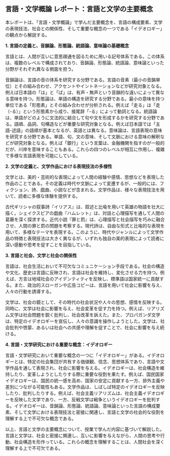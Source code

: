 ## 言語・文学概論 レポート：言語と文学の主要概念

本レポートは、「言語・文学概論」で学んだ主要概念を、言語の構成要素、文学の表現技法、社会との関係性、そして重要な概念の一つである「イデオロギー」の観点から解説する。

**1. 言語の定義と、音韻論、形態論、統語論、意味論の基礎概念**

言語とは、人間が互いに意思疎通を図るために用いる記号体系である。この体系は、複数のレベルで構成されており、音韻論、形態論、統語論、意味論といった分野がそれぞれ異なる側面を担う。

音韻論は、言語の音の体系を研究する分野である。言語の音素（最小の音韻単位）とその組み合わせ、アクセントやイントネーションなどが研究対象となる。例えば日本語の「は」と「ば」は、有声・無声という音韻的な違いによって異なる意味を持つ。形態論は、単語の構造を研究する分野である。最小の意味を持つ単位である「形態素」とその組み合わせが分析される。例えば「走る」は「走（-る）」という形態素から成り、接尾辞「-る」によって動詞となる。統語論は、単語がどのように文法的に結合して句や文を形成するかを研究する分野である。語順、品詞、句構造などが重要な研究対象となる。例えば日本語では「主語-述語」の語順が基本となるが、英語とは異なる。意味論は、言語表現の意味を研究する分野である。単語、句、文の意味、そして文脈における意味の解釈などが研究対象となる。例えば「銀行」という言葉は、金融機関を指すのが一般的だが、川岸を意味することもある。これらの四つのレベルが相互に作用し、複雑で多様な言語表現を可能にしている。


**2. 文学の定義と、文学作品における表現技法の多様性**

文学とは、美的・芸術的な表現によって人間の経験や感情、思想などを表現した作品のことである。その定義は時代や文脈によって変遷するが、一般的には、フィクション、詩、戯曲、小説などが含まれる。文学作品は、様々な表現技法を用いて、読者に多様な体験を提供する。

古代ギリシャの叙事詩『イリアス』は、叙述と比喩を用いて英雄の物語を壮大に描く。シェイクスピアの戯曲『ハムレット』は、対話と心理描写を通して人間の葛藤を深く探求する。近代小説『罪と罰』は、心理描写と社会描写を巧みに融合させ、人間の罪と罰の問題を考察する。現代詩は、自由な形式と比喩的な表現を用いて、多様なテーマを表現する。このように、時代やジャンルによって文学作品の特徴と表現技法は大きく異なるが、いずれも独自の美的表現によって読者に深い感動や思考を促すことを目指している。


**3. 言語と社会、文学と社会の関係性**

言語は、社会生活において不可欠なコミュニケーション手段である。社会の構造や文化、歴史は言語に反映され、言語は社会を維持し、変化させる力を持つ。例えば、方言は地域社会のアイデンティティを反映し、標準語は国家統一に貢献する。また、政治的スローガンや広告コピーは、言語を用いて社会に影響を与え、人々の行動を誘導する。

文学は、社会の鏡として、その時代の社会状況や人々の思想、感情を反映する。同時に、文学は社会に影響を与え、社会変革を促す力を持つ。例えば、リアリズム文学は社会問題を鋭く批判し、社会改革を訴えた。また、プロパガンダ文学は、特定のイデオロギーを宣伝し、人々の意識を操作しようとした。文学は、社会批判や啓蒙、あるいは社会への共感や理解を促すことで、社会に影響を与え続ける。


**4. 言語・文学研究における重要な概念：イデオロギー**

言語・文学研究において重要な概念の一つに「イデオロギー」がある。イデオロギーとは、特定の社会集団が共有する価値観、信念、思想体系であり、言語や文学作品を通して表現され、社会に影響を与える。イデオロギーは、社会構造を維持したり、変革しようとしたりする際に重要な役割を果たす。例えば、国民国家イデオロギーは、国民の統一感を高め、国家の安定に貢献する一方、排外主義や差別につながる可能性もある。文学作品は、しばしば特定のイデオロギーを反映したり、批判したりする。例えば、社会主義リアリズムは、社会主義イデオロギーを反映した文学であり、一方、反戦文学は戦争というイデオロギーを批判する。イデオロギーは、音韻論、形態論、統語論、意味論といった言語の構成要素、そして文学における表現技法と密接に関連し、言語と文学の社会的な役割を理解する上で不可欠な概念である。


以上、言語と文学の主要概念について、授業で学んだ内容に基づいて解説した。言語と文学は、社会と密接に関連し、互いに影響を与えながら、人間の思考や行動、社会構造を形作っている。これらの概念を理解することは、人間社会を深く理解する上で不可欠である。
